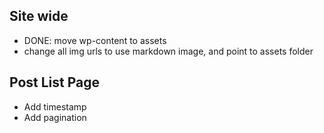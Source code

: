 
Site wide
---------
* DONE: move wp-content to assets
* change all img urls to use markdown image, and point to assets folder

Post List Page
--------------
* Add timestamp
* Add pagination
